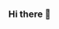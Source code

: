 ### Hi there 👋

<!--- 🔭 I’m currently working on academics and a couple of side projects. --->   
<!--- 🌱 I’m currently learning  --->   
<!--- 👯 I’m looking to collaborate on --->
<!--- 🤔 I’m looking for help with ... --->
<!--- 💬 Ask me about ... --->
<!---
- 📫 How to reach me: Email (kavya@iitk.ac.in or kavyaiitkanpur@gmail.com)
- 😄 Pronouns: she/her
- ⚡ Fun fact: I love playing Table Tennis and am always up for a game.--->

